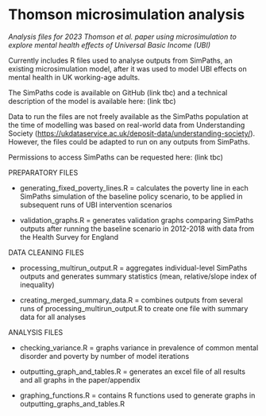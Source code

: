 # Thomson microsimulation analysis

*Analysis files for 2023 Thomson et al. paper using microsimulation to explore mental health effects of Universal Basic Income (UBI)*

Currently includes R files used to analyse outputs from SimPaths, an existing microsimulation model, after it was used to model UBI effects on mental health in UK working-age adults.

The SimPaths code is available on GitHub (link tbc) and a technical description of the model is available here: (link tbc)

Data to run the files are not freely available as the SimPaths population at the time of modelling was based on real-world data from Understanding Society (https://ukdataservice.ac.uk/deposit-data/understanding-society/). However, the files could be adapted to run on any outputs from SimPaths.

Permissions to access SimPaths can be requested here: (link tbc)

PREPARATORY FILES

* generating_fixed_poverty_lines.R = calculates the poverty line in each SimPaths simulation of the baseline policy scenario, to be applied in subsequent runs of UBI intervention scenarios

* validation_graphs.R = generates validation graphs comparing SimPaths outputs after running the baseline scenario in 2012-2018 with data from the Health Survey for England

DATA CLEANING FILES

* processing_multirun_output.R = aggregates individual-level SimPaths outputs and generates summary statistics (mean, relative/slope index of inequality)

* creating_merged_summary_data.R = combines outputs from several runs of processing_multirun_output.R to create one file with summary data for all analyses

ANALYSIS FILES

* checking_variance.R = graphs variance in prevalence of common mental disorder and poverty by number of model iterations

* outputting_graph_and_tables.R = generates an excel file of all results and all graphs in the paper/appendix

* graphing_functions.R = contains R functions used to generate graphs in outputting_graphs_and_tables.R
